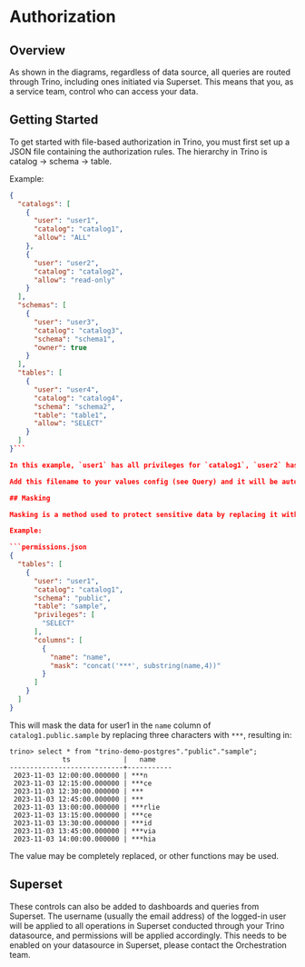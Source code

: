 # Authorization

## Overview

As shown in the diagrams, regardless of data source, all queries are routed through Trino, including ones initiated via Superset. This means that you, as a service team, control who can access your data. 

## Getting Started

To get started with file-based authorization in Trino, you must first set up a JSON file containing the authorization rules. The hierarchy in Trino is catalog -> schema -> table.

Example:

```permissions.json
{
  "catalogs": [
    {
      "user": "user1",
      "catalog": "catalog1",
      "allow": "ALL"
    },
    {
      "user": "user2",
      "catalog": "catalog2",
      "allow": "read-only"
    }
  ],
  "schemas": [
    {
      "user": "user3",
      "catalog": "catalog3",
      "schema": "schema1",
      "owner": true
    }
  ],
  "tables": [
    {
      "user": "user4",
      "catalog": "catalog4",
      "schema": "schema2",
      "table": "table1",
      "allow": "SELECT"
    }
  ]
}```

In this example, `user1` has all privileges for `catalog1`, `user2` has only read privileges for `catalog2`, `user3` has ownership privileges (including alteration) for `schema1` in `catalog3`, and `user4` has only SELECT privileges for `table1` in `schema2` in `catalog4`.

Add this filename to your values config (see Query) and it will be automatically added to your Trino deployment. 

## Masking

Masking is a method used to protect sensitive data by replacing it with random characters or completely hiding it. In Trino, you can use view-based column masking. To implement this, you can add a masking function to your permissions file. 

Example:

```permissions.json
{
  "tables": [
    {
      "user": "user1",
      "catalog": "catalog1",
      "schema": "public",
      "table": "sample",
      "privileges": [
        "SELECT"
      ],
      "columns": [
        {
          "name": "name",
          "mask": "concat('***', substring(name,4))"
        }
      ]
    }
  ]
}
```

This will mask the data for user1 in the `name` column of `catalog1.public.sample` by replacing three characters with `***`, resulting in:

```
trino> select * from "trino-demo-postgres"."public"."sample";
             ts             |   name    
----------------------------+-----------
 2023-11-03 12:00:00.000000 | ***n      
 2023-11-03 12:15:00.000000 | ***ce     
 2023-11-03 12:30:00.000000 | ***       
 2023-11-03 12:45:00.000000 | ***       
 2023-11-03 13:00:00.000000 | ***rlie   
 2023-11-03 13:15:00.000000 | ***ce     
 2023-11-03 13:30:00.000000 | ***id     
 2023-11-03 13:45:00.000000 | ***via    
 2023-11-03 14:00:00.000000 | ***hia    
```

The value may be completely replaced, or other functions may be used.

## Superset

These controls can also be added to dashboards and queries from Superset. The username (usually the email address) of the logged-in user will be applied to all operations in Superset conducted through your Trino datasource, and permissions will be applied accordingly. This needs to be enabled on your datasource in Superset, please contact the Orchestration team.
